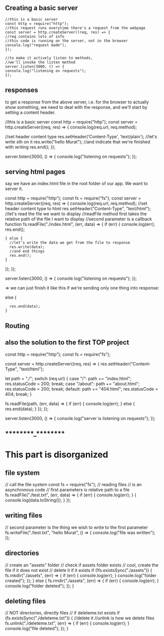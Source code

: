 ## Creating a basic server

```
//this is a basic server
const http = require("http");
//this request runs everytime there's a request from the webpage
const server = http.createServer((req, res) => {
//req contains lots of info
//this code is running on the server, not in the browser
console.log("request made");
});

//to make it actively listen to methods,
//we'll invoke the listen method
server.listen(3000, () => {
console.log("listening on requests");
});
```

## responses

to get a response from the above server, i.e. for the browser to actually show something, we need to deal with the response, and we'll start by setting a content header.

//this is a basic server
const http = require("http");
const server = http.createServer((req, res) => {
console.log(req.url, req.method);

//set header content type
res.setHeader('Content-Type', 'text/plain');
//let's write sth on it
res.write("hello Murat");
//and indicate that we're finished with writing
res.end();
});

server.listen(3000, () => {
console.log("listening on requests");
});

## serving html pages

say we have an index.html file in the root folder of our app. We want to server it.

const http = require("http");
const fs = require("fs");
const server = http.createServer((req, res) => {
console.log(req.url, req.method);
//set header content type to html
res.setHeader("Content-Type", "text/html");
//let's read the file we want to display
//readFile method first takes the relative path of the file I want to display
//second parameter is a callback function
fs.readFile("./index.html", (err, data) => {
if (err) {
console.log(err);
res.end();

    } else {
      //let's write the data we get from the file to response
      res.write(data);
      //and end things
      res.end();
    }

});
});

server.listen(3000, () => {
console.log("listening on requests");
});

=> we can just finish it like this if we're sending only one thing into response:

else {

      res.end(data);
    }

## Routing

## also the solution to the first TOP project

const http = require("http");
const fs = require("fs");

const server = http.createServer((req, res) => {
res.setHeader("Content-Type", "text/html");

let path = "./";
switch (req.url) {
case "/":
path += "index.html";
res.statusCode = 200;
break;
case "/about":
path += "about.html";
res.statusCode = 200;
break;
default:
path += "404.html";
res.statusCode = 404;
break;
}

fs.readFile(path, (err, data) => {
if (err) {
console.log(err);
} else {
res.end(data);
}
});
});

server.listen(3000, () => {
console.log("server is listening on requests");
});

## \***\*\*\*\*\*\*\***\_\***\*\*\*\*\*\*\***

# This part is disorganized

## file system

// call the file system
const fs = require("fs");
// reading files
// is an asynchronous code
// first parameters is relative path to a file
fs.readFile("./test.txt", (err, data) => {
if (err) {
console.log(err);
}
{
console.log(data.toString());
}
});

## writing files

// second parameter is the thing we wish to write to the first parameter
fs.writeFile("./test.txt", "hello Murat", () => {
console.log("file was written");
});

## directories

// create an "assets" folder
// check if assets folder exists
// cool, create the file if it does not exist
// delete it if it exists
if (!fs.existsSync("./assets")) {
fs.mkdir("./assets", (err) => {
if (err) {
console.log(err);
}
console.log("folder created");
});
} else {
fs.rmdir("./assets", (err) => {
if (err) {
console.log(err);
}
console.log("folder deleted");
});
}

## deleting files

// NOT directories, directly files
// if deleteme.txt exists
if (fs.existsSync("./deleteme.txt")) {
//delete it
//unlink is how we delete files
fs.unlink("./deleteme.txt", (err) => {
if (err) {
console.log(err);
}
console.log("file deleted");
});
}
